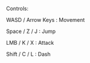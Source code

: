 Controls:

WASD  /  Arrow Keys     : Movement

Space  /  Z  /  J       : Jump

LMB    /  K  /  X       : Attack

Shift  /  C  /  L       : Dash
